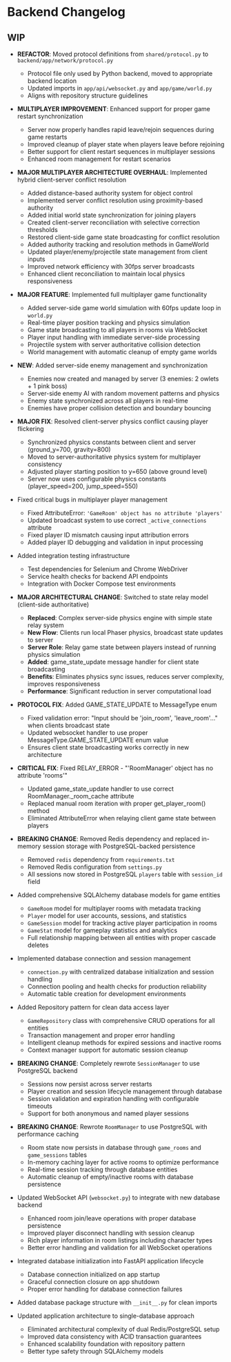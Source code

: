 # Backend Changelog

## WIP

- **REFACTOR**: Moved protocol definitions from `shared/protocol.py` to `backend/app/network/protocol.py`

  - Protocol file only used by Python backend, moved to appropriate backend location
  - Updated imports in `app/api/websocket.py` and `app/game/world.py`
  - Aligns with repository structure guidelines

- **MULTIPLAYER IMPROVEMENT**: Enhanced support for proper game restart synchronization

  - Server now properly handles rapid leave/rejoin sequences during game restarts
  - Improved cleanup of player state when players leave before rejoining
  - Better support for client restart sequences in multiplayer sessions
  - Enhanced room management for restart scenarios

- **MAJOR MULTIPLAYER ARCHITECTURE OVERHAUL**: Implemented hybrid client-server conflict resolution

  - Added distance-based authority system for object control
  - Implemented server conflict resolution using proximity-based authority
  - Added initial world state synchronization for joining players
  - Created client-server reconciliation with selective correction thresholds
  - Restored client-side game state broadcasting for conflict resolution
  - Added authority tracking and resolution methods in GameWorld
  - Updated player/enemy/projectile state management from client inputs
  - Improved network efficiency with 30fps server broadcasts
  - Enhanced client reconciliation to maintain local physics responsiveness

- **MAJOR FEATURE**: Implemented full multiplayer game functionality
  - Added server-side game world simulation with 60fps update loop in `world.py`
  - Real-time player position tracking and physics simulation
  - Game state broadcasting to all players in rooms via WebSocket
  - Player input handling with immediate server-side processing
  - Projectile system with server authoritative collision detection
  - World management with automatic cleanup of empty game worlds
- **NEW**: Added server-side enemy management and synchronization
  - Enemies now created and managed by server (3 enemies: 2 owlets + 1 pink boss)
  - Server-side enemy AI with random movement patterns and physics
  - Enemy state synchronized across all players in real-time
  - Enemies have proper collision detection and boundary bouncing
- **MAJOR FIX**: Resolved client-server physics conflict causing player flickering
  - Synchronized physics constants between client and server (ground_y=700, gravity=800)
  - Moved to server-authoritative physics system for multiplayer consistency
  - Adjusted player starting position to y=650 (above ground level)
  - Server now uses configurable physics constants (player_speed=200, jump_speed=550)
- Fixed critical bugs in multiplayer player management
  - Fixed AttributeError: `'GameRoom' object has no attribute 'players'`
  - Updated broadcast system to use correct `_active_connections` attribute
  - Fixed player ID mismatch causing input attribution errors
  - Added player ID debugging and validation in input processing
- Added integration testing infrastructure
  - Test dependencies for Selenium and Chrome WebDriver
  - Service health checks for backend API endpoints
  - Integration with Docker Compose test environments
- **MAJOR ARCHITECTURAL CHANGE**: Switched to state relay model (client-side authoritative)
  - **Replaced**: Complex server-side physics engine with simple state relay system
  - **New Flow**: Clients run local Phaser physics, broadcast state updates to server
  - **Server Role**: Relay game state between players instead of running physics simulation
  - **Added**: game_state_update message handler for client state broadcasting
  - **Benefits**: Eliminates physics sync issues, reduces server complexity, improves responsiveness
  - **Performance**: Significant reduction in server computational load
- **PROTOCOL FIX**: Added GAME_STATE_UPDATE to MessageType enum
  - Fixed validation error: "Input should be 'join_room', 'leave_room'..." when clients broadcast state
  - Updated websocket handler to use proper MessageType.GAME_STATE_UPDATE enum value
  - Ensures client state broadcasting works correctly in new architecture
- **CRITICAL FIX**: Fixed RELAY_ERROR - "'RoomManager' object has no attribute 'rooms'"
  - Updated game_state_update handler to use correct RoomManager.\_room_cache attribute
  - Replaced manual room iteration with proper get_player_room() method
  - Eliminated AttributeError when relaying client game state between players
- **BREAKING CHANGE**: Removed Redis dependency and replaced in-memory session storage with PostgreSQL-backed persistence
  - Removed `redis` dependency from `requirements.txt`
  - Removed Redis configuration from `settings.py`
  - All sessions now stored in PostgreSQL `players` table with `session_id` field
- Added comprehensive SQLAlchemy database models for game entities
  - `GameRoom` model for multiplayer rooms with metadata tracking
  - `Player` model for user accounts, sessions, and statistics
  - `GameSession` model for tracking active player participation in rooms
  - `GameStat` model for gameplay statistics and analytics
  - Full relationship mapping between all entities with proper cascade deletes
- Implemented database connection and session management
  - `connection.py` with centralized database initialization and session handling
  - Connection pooling and health checks for production reliability
  - Automatic table creation for development environments
- Added Repository pattern for clean data access layer
  - `GameRepository` class with comprehensive CRUD operations for all entities
  - Transaction management and proper error handling
  - Intelligent cleanup methods for expired sessions and inactive rooms
  - Context manager support for automatic session cleanup
- **BREAKING CHANGE**: Completely rewrote `SessionManager` to use PostgreSQL backend
  - Sessions now persist across server restarts
  - Player creation and session lifecycle management through database
  - Session validation and expiration handling with configurable timeouts
  - Support for both anonymous and named player sessions
- **BREAKING CHANGE**: Rewrote `RoomManager` to use PostgreSQL with performance caching
  - Room state now persists in database through `game_rooms` and `game_sessions` tables
  - In-memory caching layer for active rooms to optimize performance
  - Real-time session tracking through database entities
  - Automatic cleanup of empty/inactive rooms with database persistence
- Updated WebSocket API (`websocket.py`) to integrate with new database backend
  - Enhanced room join/leave operations with proper database persistence
  - Improved player disconnect handling with session cleanup
  - Rich player information in room listings including character types
  - Better error handling and validation for all WebSocket operations
- Integrated database initialization into FastAPI application lifecycle
  - Database connection initialized on app startup
  - Graceful connection closure on app shutdown
  - Proper error handling for database connection failures
- Added database package structure with `__init__.py` for clean imports
- Updated application architecture to single-database approach
  - Eliminated architectural complexity of dual Redis/PostgreSQL setup
  - Improved data consistency with ACID transaction guarantees
  - Enhanced scalability foundation with repository pattern
  - Better type safety through SQLAlchemy models
